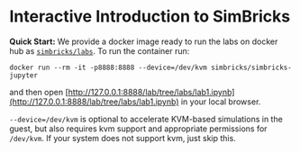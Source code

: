 # Interactive Introduction to SimBricks

**Quick Start:**
We provide a docker image ready to run the labs on docker hub as
[`simbricks/labs`](https://hub.docker.com/repository/docker/simbricks/labs).
To run the container run:
```
docker run --rm -it -p8888:8888 --device=/dev/kvm simbricks/simbricks-jupyter
```
and then open
[http://127.0.0.1:8888/lab/tree/labs/lab1.ipynb](http://127.0.0.1:8888/lab/tree/labs/lab1.ipynb)
in your local browser.

`--device=/dev/kvm` is optional to accelerate KVM-based
simulations in the guest, but also requires kvm support and appropriate
permissions for `/dev/kvm`. If your system does not support kvm, just skip this.

